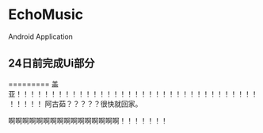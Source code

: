 # EchoMusic
Android Application

## 24日前完成Ui部分
=========
盖亚！！！！！！！！！！！！！！！！！！！！！！！！！！！！！！！！！！！！！！！！
阿古茹？？？？？很快就回家。



啊啊啊啊啊啊啊啊啊啊啊啊啊啊啊啊！！！！！！！

